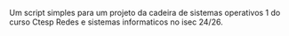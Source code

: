 Um script simples para um projeto da cadeira de sistemas operativos 1 do curso Ctesp Redes e sistemas informaticos no isec 24/26.
